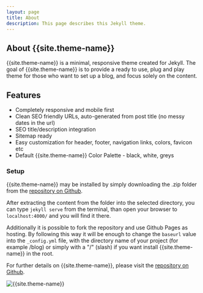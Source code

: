 ```yaml
---
layout: page
title: About
description: This page describes this Jekyll theme.
---
```

## About {{site.theme-name}}
{{site.theme-name}} is a minimal, responsive theme created for Jekyll. The goal of {{site.theme-name}} is to provide a ready to use, plug and play theme for those who want to set up a blog, and focus solely on the content.

## Features

- Completely responsive and mobile first
- Clean SEO friendly URLs, auto-generated from post title (no messy dates in the url)
- SEO title/description integration
- Sitemap ready
- Easy customization for header, footer, navigation links, colors, favicon etc
- Default {{site.theme-name}} Color Palette - black, white, greys

### Setup

{{site.theme-name}} may be installed by simply downloading the .zip folder from the [repository on Github](https://github.com/claudiuconstantin/{{site.theme-name}}/archive/master.zip).

After extracting the content from the folder into the selected directory, you can type ``jekyll serve`` from the terminal, than open your browser to ``localhost:4000/`` and you will find it there.

Additionally it is possible to fork the repository and use Github Pages as hosting. By following this way it will be enough to change the ``baseurl`` value into the ``_config.yml`` file, with the directory name of your project (for example /blog) or simply with a "/" (slash) if you want install {{site.theme-name}} in the root. 



For further details on {{site.theme-name}}, please visit the [repository on Github](https://github.com/claudiuconstantin/{{site.theme-name}}/).

![{{site.theme-name}}](img/{{site.theme-name}}01.png "{{site.theme-name}}")



